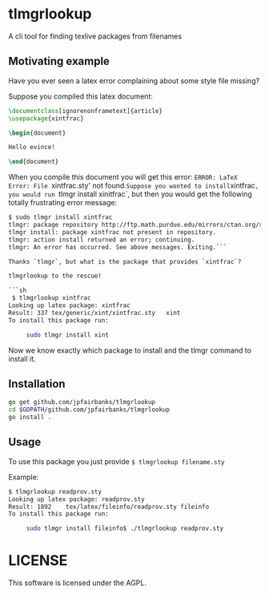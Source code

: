 # tlmgrlookup

A cli tool for finding texlive packages from filenames

## Motivating example

Have you ever seen a latex error complaining about some style file missing?

Suppose you compiled this latex document:
```latex
\documentclass[ignorenonframetext]{article}
\usepackage{xintfrac}

\begin{document}

Hello evince!

\end{document}
``` 

When you compile this document you will get this error: `ERROR: LaTeX Error: File `xintfrac.sty' not found.` Suppose you
wanted to install `xintfrac`, you would run `tlmgr install xinitfrac`, but then you would get the following totally
frustrating error message:

```sh
$ sudo tlmgr install xintfrac
tlmgr: package repository http://ftp.math.purdue.edu/mirrors/ctan.org/systems/texlive/tlnet (verified)
tlmgr install: package xintfrac not present in repository.
tlmgr: action install returned an error; continuing.
tlmgr: An error has occurred. See above messages. Exiting.```

Thanks `tlmgr`, but what is the package that provides `xintfrac`?

tlmgrlookup to the rescue!

```sh
 $ tlmgrlookup xintfrac
Looking up latex package: xintfrac
Result: 337	tex/generic/xint/xintfrac.sty	xint
To install this package run:

	 sudo tlmgr install xint
```

Now we know exactly which package to install and the tlmgr command to install it.


## Installation

```sh
go get github.com/jpfairbanks/tlmgrlookup
cd $GOPATH/github.com/jpfairbanks/tlmgrlookup
go install .
```

## Usage
To use this package you just provide
`$ tlmgrlookup filename.sty`

Example:

```bash
$ tlmgrlookup readprov.sty
Looking up latex package: readprov.sty
Result: 1892	tex/latex/fileinfo/readprov.sty	fileinfo
To install this package run:

	 sudo tlmgr install fileinfo$ ./tlmgrlookup readprov.sty

```

# LICENSE

This software is licensed under the AGPL.

